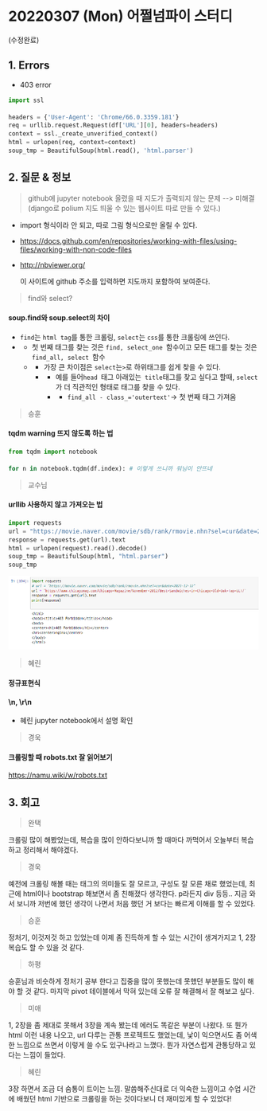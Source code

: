 # 20220307 (Mon) 어쩔넘파이 스터디

(수정완료)



## 1. Errors



- 403 error

```python
import ssl

headers = {'User-Agent': 'Chrome/66.0.3359.181'}
req = urllib.request.Request(df['URL'][0], headers=headers)
context = ssl._create_unverified_context()
html = urlopen(req, context=context)
soup_tmp = BeautifulSoup(html.read(), 'html.parser')
```



## 2. 질문 & 정보



> github에 jupyter notebook 올렸을 때 지도가 출력되지 않는 문제 --> 미해결(django로 polium 지도 띄울 수 있는 웹사이트 따로 만들 수 있다.)

- import 형식이라 안 되고, 따로 그림 형식으로만 올릴 수 있다.

- https://docs.github.com/en/repositories/working-with-files/using-files/working-with-non-code-files

- http://nbviewer.org/

  이 사이트에 github 주소를 입력하면 지도까지 포함하여 보여준다.



> find와 select?

#### soup.find와 soup.select의 차이

- `find`는 `html tag`를 통한 크롤링,  `select`는 `css`를 통한 크롤링에 쓰인다. 
- - 첫 번째 태그를 찾는 것은 `find, select_one `함수이고 모든 태그를 찾는 것은 `find_all, select `함수 
  - - 가장 큰 차이점은 `select`는` > `로 하위태그를 쉽게 찾을 수 있다. 
    - - 예를 들어`head `태그 아래있는` title`태그를 찾고 싶다고 할때, `select`가 더 직관적인 형태로 태그를 찾을 수 있다. 
      - - `find_all - class_='outertext'`-> 첫 번째 태그 가져옴



> 승훈

#### tqdm warning 뜨지 않도록 하는 법

```python
from tqdm import notebook

for n in notebook.tqdm(df.index): # 이렇게 쓰니까 워닝이 안뜨네
```



> 교수님

#### urllib 사용하지 않고 가져오는 법

```python
import requests
url = "https://movie.naver.com/movie/sdb/rank/rmovie.nhn?sel=cur&date=2021-12-12"
response = requests.get(url).text 
html = urlopen(request).read().decode()
soup_tmp = BeautifulSoup(html, "html.parser")
soup_tmp
```

![unknown](20220307%20(Mon)%20%EC%96%B4%EC%A9%94%EB%84%98%ED%8C%8C%EC%9D%B4%20%EC%8A%A4%ED%84%B0%EB%94%94.assets/unknown.png)

> 혜린

#### 정규표현식

#### \n, \r\n

- 혜린 jupyter notebook에서 설명 확인



> 경욱

#### 크롤링할 때 robots.txt 잘 읽어보기

https://namu.wiki/w/robots.txt



## 3. 회고



> 완택

크롤링 많이 해봤었는데, 복습을 많이 안하다보니까 할 때마다 까먹어서 오늘부터 복습하고 정리해서 해야겠다.



> 경욱

예전에 크롤링 해볼 때는 태그의 의미들도 잘 모르고, 구성도 잘 모른 채로 했었는데, 최근에 html이나 bootstrap 해보면서 좀 친해졌다 생각한다. p라든지 div 등등.. 지금 와서 보니까 저번에 했던 생각이 나면서 처음 했던 거 보다는 빠르게 이해를 할 수 있었다.



> 승훈

정처기, 이것저것 하고 있었는데 이제 좀 진득하게 할 수 있는 시간이 생겨가지고 1, 2장 복습도 할 수 있을 것 같다.



> 하평

승훈님과 비슷하게 정처기 공부 한다고 집중을 많이 못했는데 못했던 부분들도 많이 해야 할 것 같다. 마지막 pivot 테이블에서 막혀 있는데 오류 잘 해결해서 잘 해보고 싶다.



> 미애

1, 2장을 좀 제대로 못해서 3장을 계속 봤는데 에러도 똑같은 부분이 나왔다. 또 뭔가 html 이런 내용 나오고, url 다루는 관통 프로젝트도 했었는데, 낯이 익으면서도 좀 어색한 느낌으로 쓰면서 이렇게 쓸 수도 있구나라고 느꼈다. 뭔가 자연스럽게 관통당하고 있다는 느낌이 들었다.



> 혜린

3장 하면서 조금 더 숨통이 트이는 느낌. 말씀해주신대로 더 익숙한 느낌이고 수업 시간에 배웠던 html 기반으로 크롤링을 하는 것이다보니 더 재미있게 할 수 있었다!